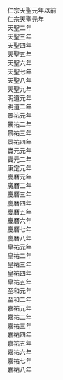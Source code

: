 仁宗天聖元年以前  
仁宗天聖元年  
天聖二年  
天聖三年  
天聖四年  
天聖五年  
天聖六年  
天聖七年  
天聖八年  
天聖九年  
明道元年  
明道二年  
景祐元年  
景祐二年  
景祐三年  
景祐四年  
寶元元年  
寶元二年  
康定元年  
慶曆元年  
廣曆二年  
慶曆三年  
慶曆四年  
慶曆五年  
慶曆六年  
慶曆七年  
慶曆八年  
皇祐元年  
皇祐二年  
皇祐三年  
皇祐四年  
皇祐五年  
至和元年  
至和二年  
嘉祐元年  
嘉祐二年  
嘉祐三年  
嘉祐四年  
嘉祐五年  
嘉祐六年  
嘉祐七年  
嘉祐八年  